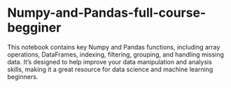 # Numpy-and-Pandas-full-course-begginer
This notebook contains key Numpy and Pandas functions, including array operations, DataFrames, indexing, filtering, grouping, and handling missing data. It’s designed to help improve your data manipulation and analysis skills, making it a great resource for data science and machine learning beginners.
